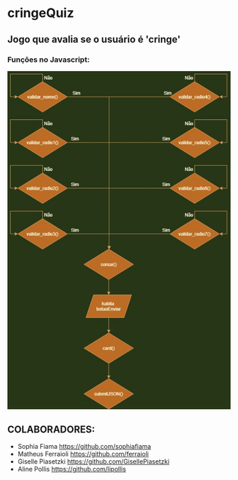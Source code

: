 # cringeQuiz

## Jogo que avalia se o usuário é 'cringe'

### Funções no Javascript:
![Diagrama JS](./imagem/Checkpoint_01-imagem.jpg)

## COLABORADORES:
* Sophia Fiama https://github.com/sophiafiama
* Matheus Ferraioli https://github.com/ferraioli
* Giselle Piasetzki https://github.com/GisellePiasetzki
* Aline Pollis https://github.com/lipollis
